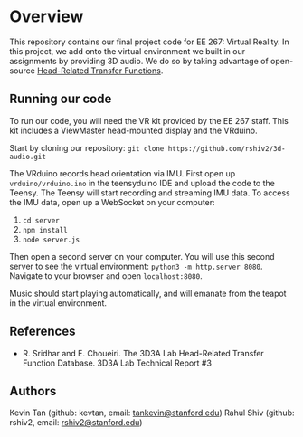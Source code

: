 # Overview

This repository contains our final project code for EE 267: Virtual Reality. In this project, we add onto the virtual environment we built in our assignments by providing 3D audio. We do so by taking advantage of open-source [Head-Related Transfer Functions](https://en.wikipedia.org/wiki/Head-related_transfer_function).

## Running our code

To run our code, you will need the VR kit provided by the EE 267 staff. This kit includes a ViewMaster head-mounted display and the VRduino. 

Start by cloning our repository: `git clone https://github.com/rshiv2/3d-audio.git`

The VRduino records head orientation via IMU. First open up `vrduino/vrduino.ino` in the teensyduino IDE and upload the code to the Teensy. The Teensy will start recording and streaming IMU data. To access the IMU data, open up a WebSocket on your computer:

1. `cd server`
2. `npm install`
3. `node server.js`

Then open a second server on your computer. You will use this second server to see the virtual environment:
`python3 -m http.server 8080`. Navigate to your browser and open `localhost:8080`. 

Music should start playing automatically, and will emanate from the teapot in the virtual environment.

## References

- R. Sridhar and E. Choueiri. The 3D3A Lab Head-Related Transfer Function Database. 3D3A Lab Technical Report #3

## Authors
Kevin Tan (github: kevtan, email: tankevin@stanford.edu)
Rahul Shiv (github: rshiv2, email: rshiv2@stanford.edu)
